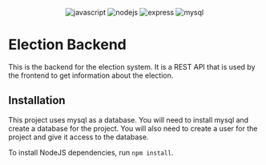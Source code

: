 <div align="center">

![javascript](https://img.shields.io/badge/-JavaScript-black?style=flat-square&logo=javascript)
![nodejs](https://img.shields.io/badge/Node.js-339933?style=for-the-badge&logo=nodedotjs&logoColor=white)
![express](https://img.shields.io/badge/Express.js-000000?style=for-the-badge&logo=express&logoColor=white)
![mysql](https://img.shields.io/badge/MySQL-00000F?style=for-the-badge&logo=mysql&logoColor=white)

</div>

# Election Backend

This is the backend for the election system. It is a REST API that is used by the frontend to get information about the election.

## Installation

This project uses mysql as a database. You will need to install mysql and create a database for the project. You will also need to create a user for the project and give it access to the database.

To install NodeJS dependencies, run `npm install`.


